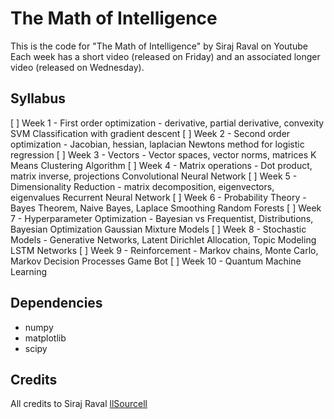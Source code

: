# The Math of Intelligence

This is the code for "The Math of Intelligence" by Siraj Raval on Youtube
Each week has a short video (released on Friday) and an associated longer video (released on Wednesday).

## Syllabus 

[ ] Week 1 - First order optimization - derivative, partial derivative, convexity
 SVM Classification with gradient descent
[ ] Week 2 - Second order optimization - Jacobian, hessian, laplacian
 Newtons method for logistic regression
[ ] Week 3 - Vectors - Vector spaces, vector norms, matrices
 K Means Clustering Algorithm
[ ] Week 4 - Matrix operations - Dot product, matrix inverse, projections
 Convolutional Neural Network
[ ] Week 5 - Dimensionality Reduction - matrix decomposition, eigenvectors, eigenvalues
 Recurrent Neural Network
[ ] Week 6 - Probability Theory - Bayes Theorem, Naive Bayes, Laplace Smoothing 
 Random Forests 
[ ] Week 7 - Hyperparameter Optimization - Bayesian vs Frequentist, Distributions, Bayesian Optimization
 Gaussian Mixture Models
[ ] Week 8 - Stochastic Models - Generative Networks, Latent Dirichlet Allocation, Topic Modeling
 LSTM Networks
[ ] Week 9 - Reinforcement - Markov chains, Monte Carlo, Markov Decision Processes
 Game Bot 
[ ] Week 10 - Quantum Machine Learning


## Dependencies

* numpy
* matplotlib
* scipy

## Credits

All credits to Siraj Raval [llSourcell](https://github.com/llSourcell)